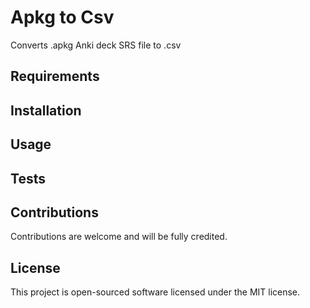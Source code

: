 # Apkg to Csv

Converts .apkg Anki deck SRS file to .csv

## Requirements

## Installation

## Usage

## Tests

## Contributions

Contributions are welcome and will be fully credited.

## License

This project is open-sourced software licensed under the MIT license.
